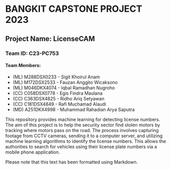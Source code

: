 BANGKIT CAPSTONE PROJECT 2023
=============================

Project Name: LicenseCAM
------------------------

### Team ID: C23-PC753

#### Team Members:

-   (ML) M288DSX0233 - Sigit Khoirul Anam
-   (ML) M172DSX2533 - Fauzan Anggito Wicaksono
-   (ML) M046DKX4074 - Iqbal Ramadhan Nugroho
-   (CC) C058DSX0778 - Egis Findra Maulana
-   (CC) C363DSX4825 - Ridho Ariq Setyawan
-   (CC) C181DSX4849 - Rafi Muchamad Alaudi
-   (MD) A251DKX4998 - Muhammad Rahadian Arya Saputra

This repository provides machine learning for detecting license numbers. The aim of this project is to help the security sector find stolen motors by tracking where motors pass on the road. The process involves capturing footage from CCTV cameras, sending it to a computer server, and utilizing machine learning algorithms to identify the license numbers. This allows the authorities to search for vehicles using their license plate numbers via a mobile phone application.

Please note that this text has been formatted using Markdown.
